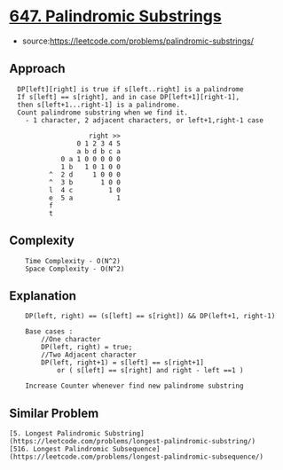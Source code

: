 # [647. Palindromic Substrings](https://leetcode.com/problems/palindromic-substrings/)

- source:https://leetcode.com/problems/palindromic-substrings/

## Approach
```
  DP[left][right] is true if s[left..right] is a palindrome
  If s[left] == s[right], and in case DP[left+1][right-1],
  then s[left+1...right-1] is a palindrome.
  Count palindrome substring when we find it.
    - 1 character, 2 adjacent characters, or left+1,right-1 case

                    right >>
                 0 1 2 3 4 5
                 a b d b c a
             0 a 1 0 0 0 0 0
             1 b   1 0 1 0 0
          ^  2 d     1 0 0 0
          ^  3 b       1 0 0
          l  4 c         1 0
          e  5 a           1
          f
          t
```

## Complexity
```
    Time Complexity - O(N^2)
    Space Complexity - O(N^2)
```
## Explanation
```
    DP(left, right) == (s[left] == s[right]) && DP(left+1, right-1)

    Base cases :
        //One character
        DP(left, right) = true;
        //Two Adjacent character
        DP(left, right+1) = s[left] == s[right+1]
            or ( s[left] == s[right] and right - left ==1 )

    Increase Counter whenever find new palindrome substring
```
## Similar Problem
```
[5. Longest Palindromic Substring](https://leetcode.com/problems/longest-palindromic-substring/)
[516. Longest Palindromic Subsequence](https://leetcode.com/problems/longest-palindromic-subsequence/)
```

